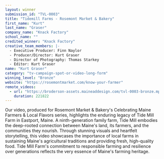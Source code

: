 ```yaml
---
layout: winner
submission_id: "TVL-0003"
title: "Tidemill Farms - Rosemont Market & Bakery"
first_name: "Kurt"
last_name: "Graser"
company_name: "Knack Factory"
school_name: ""
credited_winner: "Knack Factory"
creative_team_members: |-
  - Executive Producer: Finn Naylor
  - Producer/Director: Kurt Graser
  - Director of Photography: Thomas Starkey
  - Editor: Kurt Graser
name: "Kurt Graser"
category: "tv-campaign-spot-or-video-long-form"
winning_level: "Bronze"
website: "https://rosemontmarket.com/know-your-farmer"
remote_videos:
  - url: "https://broderson-assets.maineaddesign.com/tvl-0003-bronze.mp4"
    duration: 221822
---
```


Our video, produced for Rosemont Market & Bakery's Celebrating Maine Farmers & Local Flavors series, highlights the enduring legacy of Tide Mill Farm in Eastport, Maine. A ninth-generation family farm, Tide Mill embodies the deep-rooted connection between Maine's land, its farmers, and the communities they nourish. Through stunning visuals and heartfelt storytelling, this video showcases the importance of local farms in sustaining Maine's agricultural traditions and providing fresh, high-quality food. Tide Mill Farm's commitment to responsible farming and resilience over generations reflects the very essence of Maine's farming heritage.
